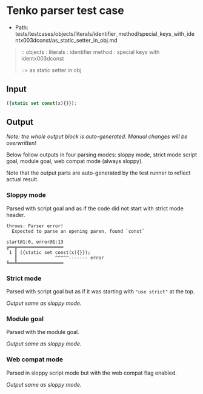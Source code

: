 # Tenko parser test case

- Path: tests/testcases/objects/literals/identifier_method/special_keys_with_identx003dconst/as_static_setter_in_obj.md

> :: objects : literals : identifier method : special keys with identx003dconst
>
> ::> as static setter in obj

## Input

`````js
({static set const(x){}});
`````

## Output

_Note: the whole output block is auto-generated. Manual changes will be overwritten!_

Below follow outputs in four parsing modes: sloppy mode, strict mode script goal, module goal, web compat mode (always sloppy).

Note that the output parts are auto-generated by the test runner to reflect actual result.

### Sloppy mode

Parsed with script goal and as if the code did not start with strict mode header.

`````
throws: Parser error!
  Expected to parse an opening paren, found `const`

start@1:0, error@1:13
╔══╦═════════════════
 1 ║ ({static set const(x){}});
   ║              ^^^^^------- error
╚══╩═════════════════

`````

### Strict mode

Parsed with script goal but as if it was starting with `"use strict"` at the top.

_Output same as sloppy mode._

### Module goal

Parsed with the module goal.

_Output same as sloppy mode._

### Web compat mode

Parsed in sloppy script mode but with the web compat flag enabled.

_Output same as sloppy mode._
